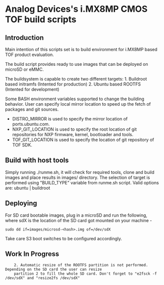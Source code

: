 # Analog Devices's i.MX8MP CMOS TOF build scripts

## Introduction
Main intention of this scripts set is to build environment for i.MX8MP based TOF product evaluation.

The build script provides ready to use images that can be deployed on microSD or eMMC.

The buildsystem is capable to create two different targets:
		1. Buildroot based initramfs (Intented for production)
		2. Ubuntu based ROOTFS (Intented for development)

Some BASH environment variables supported to change the building behavior.
User can specify local mirror location to speed up the fetch of packages and git sources.

* DISTRO_MIRROR is used to specify the mirror location of ports.ubuntu.com.
* NXP_GIT_LOCATION is used to specify the root location of git repositories for NXP firmware, kernel, bootloader and tools.
* TOF_GIT_LOCATION is used to specify the location of git repository of TOF SDK.

## Build with host tools
Simply running ./runme.sh, it will check for required tools, clone and build images and place results in images/ directory.
The selection of target is performed using "BUILD_TYPE" variable from runme.sh script. Valid options are: ubuntu | buildroot

## Deploying
For SD card bootable images, plug in a microSD and run the following, where sdX is the location of the SD card got mounted on your machine -

`sudo dd if=images/microsd-<hash>.img of=/dev/sdX`

Take care S3 boot switches to be configured accordingly.

## Work In Progress
		2. Automatic resize of the ROOTFS partition is not performed. Depending on the SD card the user can resize
		partition 2 to fill the whole SD card. Don't forget to "e2fsck -f /dev/sdX" and "resize2fs /dev/sdX"
